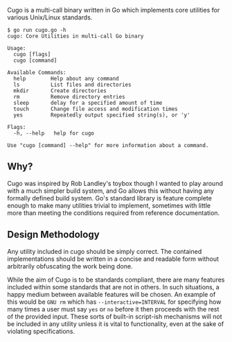 Cugo is a multi-call binary written in Go which implements core utilities
for various Unix/Linux standards.

```
$ go run cugo.go -h
cugo: Core Utilities in multi-call Go binary

Usage:
  cugo [flags]
  cugo [command]

Available Commands:
  help        Help about any command
  ls          List files and directories
  mkdir       Create directories
  rm          Remove directory entries
  sleep       delay for a specified amount of time
  touch       Change file access and modification times
  yes         Repeatedly output specified string(s), or 'y'

Flags:
  -h, --help   help for cugo

Use "cugo [command] --help" for more information about a command.
```


## Why?
Cugo was inspired by Rob Landley's toybox though I wanted to play around
with a much simpler build system, and Go allows this without having any
formally defined build system. Go's standard library is feature complete
enough to make many utilities trivial to implement, sometimes with little
more than meeting the conditions required from reference documentation.


## Design Methodology
Any utility included in cugo should be simply correct. The contained
implementations should be written in a concise and readable form without
arbitrarily obfuscating the work being done.

While the aim of Cugo is to be standards compliant, there are many
features included within some standards that are not in others. In such
situations, a happy medium between available features will be chosen. An
example of this would be `GNU rm` which  has `--interactive=INTERVAL` for specifying how many times a user must say `yes` or `no` before it then
proceeds with the rest of the provided input. These sorts of built-in
script-ish mechanisms will not be included in any utility unless it is
vital to functionality, even at the sake of violating specifications.
